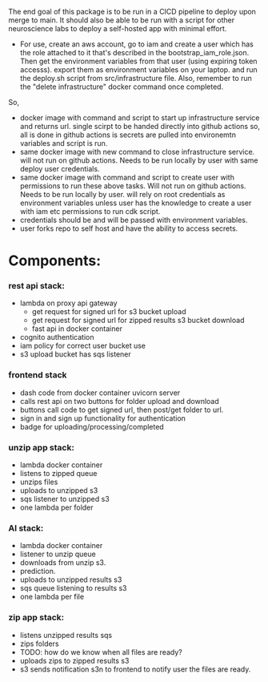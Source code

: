 The end goal of this package is to be run in a CICD pipeline to deploy upon merge to main. 
It should also be able to be run with a script for other neuroscience labs to deploy a self-hosted app with minimal effort. 
- For use, create an aws account, go to iam and create a user which has the role attached to it that's described in the bootstrap_iam_role.json. Then get the environment variables from that user (using expiring token accesss). export them as environment variables on your laptop. and run the deploy.sh script from src/infrastructure file. 
Also, remember to run the "delete infrastructure" docker command once completed. 


So, 
- docker image with command and script to start up infrastructure service and returns url. single scirpt to be handed directly into github actions so, all is done in github actions is secrets are pulled into environemtn variables and script is run. 
- same docker image with new command to close infrastructure service. will not run on github actions. Needs to be run locally by user with same deploy user credentials. 
- same docker image with command and script to create user with permissions to run these above tasks. Will not run on github actions. Needs to be run locally by user. will rely on root credentials as environment variables unless user has the knowledge to create a user with iam etc permissions to run cdk script. 
- credentials should be and will be passed with environment variables. 
- user forks repo to self host and have the ability to access secrets. 

# Components:

### rest api stack:
- lambda on proxy api gateway
    - get request for signed url for s3 bucket upload
    - get request for signed url for zipped results s3 bucket download
    - fast api in docker container
- cognito authentication
- iam policy for correct user bucket use
- s3 upload bucket has sqs listener


### frontend stack
- dash code from docker container uvicorn server
- calls rest api on two buttons for folder upload and download
- buttons call code to get signed url, then post/get folder to url. 
- sign in and sign up functionality for authentication
- badge for uploading/processing/completed
### unzip app stack:
- lambda docker container
- listens to zipped queue
- unzips files
- uploads to unzipped s3
- sqs listener to unzipped s3
- one lambda per folder
### AI stack:
- lambda docker container
- listener to unzip queue
- downloads from unzip s3.
- prediction.
- uploads to unzipped results s3
- sqs queue listening to results s3
- one lambda per file

### zip app stack:
- listens unzipped results sqs
- zips folders
- TODO: how do we know when all files are ready?
- uploads zips to zipped results s3
- s3 sends notification s3n to frontend to notify user the files are ready.
